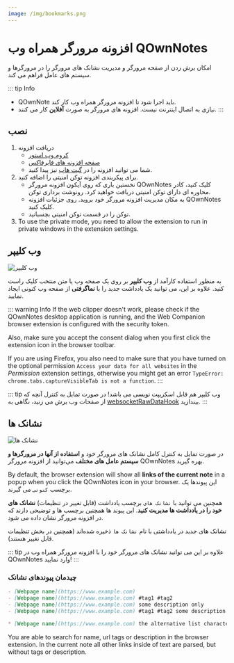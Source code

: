 ```yaml
---
image: /img/bookmarks.png
---
```


# افزونه مرورگر همراه وب QOwnNotes

امکان برش زدن از صفحه مرورگر و مدیریت نشانک های مرورگر را در مرورگرها و سیستم های عامل فراهم می کند.

::: tip
Info

- QOwnNote باید اجرا شود تا افزونه مرورگر همراه وب کار کند.
- نیازی به اتصال اینترنت نیست. افزونه های مرورگر به صورت **آفلاین** کار می کنند.
:::

## نصب

1. دریافت افزونه
   - [کروم وب استور](https://chrome.google.com/webstore/detail/qownnotes-web-companion/pkgkfnampapjbopomdpnkckbjdnpkbkp)
   - [صفحه افزونه های فایرفاکس](https://addons.mozilla.org/firefox/addon/qownnotes-web-companion)
   - شما می توانید افزونه را در [گیت هاب](https://github.com/qownnotes/web-companion/) نیز پیدا کنید.
2. برای پیکربندی افزونه توکن امنیتی را اضافه کنید.
   - نخستین باری که روی آیکون افزونه مرورگر QOwnNotes کلیک کنید، کادر محاوره ای دارای توکن امنیتی دریافت خواهید کرد. رونوشت برداری توکن.
   - به مکان مدیریت افزونه مرورگر خود بروید. روی جزئیات افزونه QOwnNotes کلیک کنید.
   - توکن را در قسمت توکن امنیتی بچسبانید.
3. To use the private mode, you need to allow the extension to run in private windows in the extension settings.

## وب کلیپر

![وب کلیپر](/img/web-clipper.png)

به منظور استفاده کارآمد از **وب کلیپر** بر روی یک صفحه وب یا متن منتخب کلیک راست کنید.  علاوه بر این، می توانید یک یادداشت جدید را با **نماگرفتی** از صفحه وب کنونی ایجاد نمایید.

::: warning
Info If the web clipper doesn't work, please check if the QOwnNotes desktop application is running, and the Web Companion browser extension is configured with the security token.

Also, make sure you accept the consent dialog when you first click the extension icon in the browser toolbar.

If you are using Firefox, you also need to make sure that you have turned on the optional permission `Access your data for all websites` in the _Permission_ extension settings, otherwise you might get an error `TypeError: chrome.tabs.captureVisibleTab is not a function`.
:::

::: tip
وب کلیپر هم قابل اسکریپت نویسی می باشد! در صورت تمایل به کنترل آنچه که از صفحات وب برش می زنید، نگاهی به [websocketRawDataHook](../scripting/hooks.md#websocketrawdatahook) بیندازید.
:::

## نشانک ها

![نشانک ها](/img/bookmarks.png)

در صورت تمایل به کنترل کامل نشانک های مرورگر خود و **استفاده از آنها در مرورگرها و سیستم عامل های مختلف** می‌توانید از افزونه مرورگر QOwnNotes بهره گیرید.

By default, the browser extension will show all **links of the current note** in a popup when you click the QOwnNotes icon in your browser. این پیوندها یک برچسب `کنونی` می گیرند.

همچنین می توانید با `نشانک های` برچسب یادداشت (قابل تغییر در تنظیمات) **نشانک های خود را در یادداشت ها مدیریت کنید**. این پیوند ها همچنین برچسب ها و توضیحی دارند که در افزونه مرورگر نشان داده می شود.

نشانک های جدید در یادداشتی با نام `نشانک ها` ذخیره شده‌اند (همچنین در بخش تنظیمات قابل تغییر هستند).

::: tip
علاوه بر این می توانید نشانک های مرورگر خود را با افزونه مرورگر همراه وب در QOwnNotes وارد نمایید!
:::

### چیدمان پیوندهای نشانک

```markdown
- [Webpage name](https://www.example.com)
- [Webpage name](https://www.example.com) #tag1 #tag2
- [Webpage name](https://www.example.com) some description only
- [Webpage name](https://www.example.com) #tag1 #tag2 some description and tags

* [Webpage name](https://www.example.com) the alternative list character also works
```

You are able to search for name, url tags or description in the browser extension. In the current note all other links inside of text are parsed, but without tags or description.
